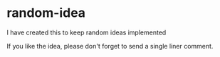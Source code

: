 # random-idea
I have created this to keep random ideas implemented

If you like the idea, please don't forget to send a single liner comment.
